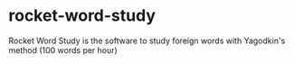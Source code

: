 # rocket-word-study
Rocket Word Study is the software to study foreign words with Yagodkin's method (100 words per hour)
